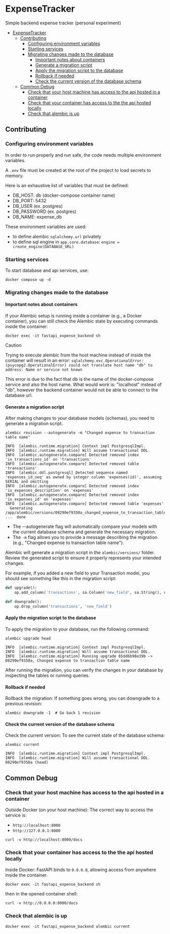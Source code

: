 # ExpenseTracker

Simple backend expense tracker (personal experiment)

- [ExpenseTracker](#expensetracker)
  - [Contributing](#contributing)
    - [Configuring environment variables](#configuring-environment-variables)
    - [Starting services](#starting-services)
    - [Migrating changes made to the database](#migrating-changes-made-to-the-database)
      - [Important notes about containers](#important-notes-about-containers)
      - [Generate a migration script](#generate-a-migration-script)
      - [Apply the migration script to the database](#apply-the-migration-script-to-the-database)
      - [Rollback if needed](#rollback-if-needed)
      - [Check the current version of the database schema](#check-the-current-version-of-the-database-schema)
  - [Common Debug](#common-debug)
    - [Check that your host machine has access to the api hosted in a container](#check-that-your-host-machine-has-access-to-the-api-hosted-in-a-container)
    - [Check that your container has access to the the api hosted locally](#check-that-your-container-has-access-to-the-the-api-hosted-locally)
    - [Check that alembic is up](#check-that-alembic-is-up)

## Contributing

### Configuring environment variables

In order to run properly and run safe, the code needs multiple environment variables.

A `.env` file must be created at the root of the project to load secrets to memory.

Here is an exhaustive list of variables that must be defined:

- DB_HOST: db (docker-compose container name)
- DB_PORT: 5432
- DB_USER (ex. postgres)
- DB_PASSWORD (ex. postgres)
- DB_NAME: expense_db

These environment variables are used:

- to define alembic `sqlalchemy.url` privately
- to define sql engine in `app.core.database`: `engine = create_engine(DATABASE_URL)`

### Starting services

To start database and api services, use:

```shell
docker compose up -d
```

### Migrating changes made to the database

#### Important notes about containers

If your Alembic setup is running inside a container (e.g., a Docker container), you can still check the Alembic state by executing commands inside the container:

```shell
docker exec -it fastapi_expense_backend sh
```

> [!CAUTION]
> Trying to execute alembic from the host machine instead of inside the container will result in an error:
> `sqlalchemy.exc.OperationalError: (psycopg2.OperationalError) could not translate host name "db" to address: Name or service not known`
>
> This error is due to the fact that db is the name of the docker-compose service and also the host name.
> What would work is: "localhost" instead of "db", however the backend container would not be able to connect to the database url.

#### Generate a migration script

After making changes to your database models (schemas), you need to generate a migration script.

```shell
alembic revision --autogenerate -m "Changed expense to transaction table name"

INFO  [alembic.runtime.migration] Context impl PostgresqlImpl.
INFO  [alembic.runtime.migration] Will assume transactional DDL.
INFO  [alembic.autogenerate.compare] Detected removed index 'ix_transactions_id' on 'transactions'
INFO  [alembic.autogenerate.compare] Detected removed table 'transactions'
INFO  [alembic.ddl.postgresql] Detected sequence named 'expenses_id_seq' as owned by integer column 'expenses(id)', assuming SERIAL and omitting
INFO  [alembic.autogenerate.compare] Detected removed index 'ix_expenses_description' on 'expenses'
INFO  [alembic.autogenerate.compare] Detected removed index 'ix_expenses_id' on 'expenses'
INFO  [alembic.autogenerate.compare] Detected removed table 'expenses'
  Generating /app/alembic/versions/08290ef9350a_changed_expense_to_transaction_table_.py ...  done
```

- The --autogenerate flag will automatically compare your models with the current database schema and generate the necessary migration.
- The `-m` flag allows you to provide a message describing the migration (e.g., "Changed expense to transaction table name").

Alembic will generate a migration script in the `alembic/versions/` folder. Review the generated script to ensure it properly represents your intended changes.

For example, if you added a new field to your Transaction model, you should see something like this in the migration script:

```python
def upgrade():
    op.add_column('transactions', sa.Column('new_field', sa.String(), nullable=True))

def downgrade():
    op.drop_column('transactions', 'new_field')

```

#### Apply the migration script to the database

To apply the migration to your database, run the following command:

```shell
alembic upgrade head

INFO  [alembic.runtime.migration] Context impl PostgresqlImpl.
INFO  [alembic.runtime.migration] Will assume transactional DDL.
INFO  [alembic.runtime.migration] Running upgrade 65dd6b98e39b -> 08290ef9350a, Changed expense to transaction table name
```

After running the migration, you can verify the changes in your database by inspecting the tables or running queries.

#### Rollback if needed

Rollback the migration: If something goes wrong, you can downgrade to a previous revision:

```shell
alembic downgrade -1  # Go back 1 revision
```

#### Check the current version of the database schema

Check the current version: To see the current state of the database schema:

```shell
alembic current

INFO  [alembic.runtime.migration] Context impl PostgresqlImpl.
INFO  [alembic.runtime.migration] Will assume transactional DDL.
08290ef9350a (head)
```

## Common Debug

### Check that your host machine has access to the api hosted in a container

Outside Docker (on your host machine): The correct way to access the service is:

- `http://localhost:8000`
- `http://127.0.0.1:8000`

```shell
curl -v http://localhost:8000/docs
```

### Check that your container has access to the the api hosted locally

Inside Docker: FastAPI binds to `0.0.0.0`, allowing access from anywhere inside the container.

```shell
docker exec -it fastapi_expense_backend sh
```

then in the opened container shell:

```shell
curl -v http://0.0.0.0:8000/docs
```

### Check that alembic is up

```shell
docker exec -it fastapi_expense_backend alembic current
```
